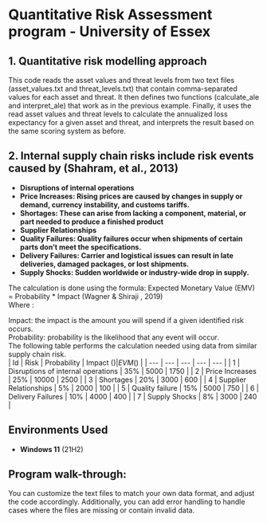 <h1>Quantitative Risk Assessment program - University of Essex</h1>



<h2>1.	Quantitative risk modelling approach</h2>
This code reads the asset values and threat levels from two text files (asset_values.txt and threat_levels.txt) that contain comma-separated values for each asset and threat. It then defines two functions (calculate_ale and interpret_ale) that work as in the previous example. Finally, it uses the read asset values and threat levels to calculate the annualized loss expectancy for a given asset and threat, and interprets the result based on the same scoring system as before.
<br />


<h2>2.	Internal supply chain risks include risk events caused by (Shahram, et al., 2013)</h2>

- <b>Disruptions of internal operations</b> 
- <b>Price Increases: Rising prices are caused by changes in supply or demand, currency instability, and customs tariffs.</b>
- <b>Shortages: These can arise from lacking a component, material, or part needed to produce a finished product</b> 
- <b>Supplier Relationships</b> 
- <b>Quality Failures: Quality failures occur when shipments of certain parts don’t meet the specifications.</b> 
- <b>Delivery Failures: Carrier and logistical issues can result in late deliveries, damaged packages, or lost shipments.</b> 
- <b>Supply Shocks: Sudden worldwide or industry-wide drop in supply.</b> 

The calculation is done using the formula:  Expected Monetary Value (EMV) = Probability * Impact (Wagner & Shiraji , 2019)
<br />
 Where :
 <br />
 
Impact: the impact is the amount you will spend if a given identified risk occurs.
<br />
Probability: probability is the likelihood that any event will occur. 
<br />
The following table performs the calculation needed using data from similar supply chain risk.
<br />
| Id  | Risk | Probability | Impact ($) | EVM ($) |
| --- | --- | --- | --- | --- |
| 1	| Disruptions of internal operations	| 35%	| 5000	| 1750 |
| 2	| Price Increases	 | 25%	| 10000	| 2500 |
| 3	| Shortages	| 20%	| 3000	| 600 |
| 4	| Supplier Relationships	| 5%	| 2000	 | 100 |
| 5	| Quality failure	| 15%	| 5000	 | 750 |
| 6	| Delivery Failures	| 10%	| 4000	 | 400 |
| 7	| Supply Shocks	| 8%	| 3000	| 240 |

<h2>Environments Used </h2>

- <b>Windows 11</b> (21H2)

<h2>Program walk-through:</h2>

<p align="left">
You can customize the text files to match your own data format, and adjust the code accordingly. Additionally, you can add error handling to handle cases where the files are missing or contain invalid data.
<br />
